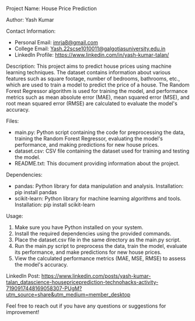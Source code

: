Project Name: House Price Prediction

Author: Yash Kumar

Contact Information:
- Personal Email: imrja8@gmail.com
- College Email: Yash.22scse1010011@galgotiasuniversity.edu.in
- LinkedIn Profile: https://www.linkedin.com/in/yash-kumar-talan/

Description:
This project aims to predict house prices using machine learning techniques. The dataset contains information about various features such as square footage, number of bedrooms, bathrooms, etc., which are used to train a model to predict the price of a house. The Random Forest Regressor algorithm is used for training the model, and performance metrics such as mean absolute error (MAE), mean squared error (MSE), and root mean squared error (RMSE) are calculated to evaluate the model's accuracy.

Files:
- main.py: Python script containing the code for preprocessing the data, training the Random Forest Regressor, evaluating the model's performance, and making predictions for new house prices.
- dataset.csv: CSV file containing the dataset used for training and testing the model.
- README.txt: This document providing information about the project.

Dependencies:
- pandas: Python library for data manipulation and analysis.
  Installation: pip install pandas
- scikit-learn: Python library for machine learning algorithms and tools.
  Installation: pip install scikit-learn

Usage:
1. Make sure you have Python installed on your system.
2. Install the required dependencies using the provided commands.
3. Place the dataset.csv file in the same directory as the main.py script.
4. Run the main.py script to preprocess the data, train the model, evaluate its performance, and make predictions for new house prices.
5. View the calculated performance metrics (MAE, MSE, RMSE) to assess the model's accuracy.

LinkedIn Post: https://www.linkedin.com/posts/yash-kumar-talan_datascience-housepriceprediction-technohacks-activity-7190917448169058307-PUgM?utm_source=share&utm_medium=member_desktop

Feel free to reach out if you have any questions or suggestions for improvement!
